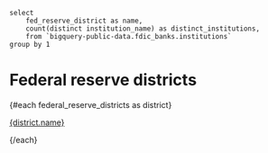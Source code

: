 

```federal_reserve_districts
select 
    fed_reserve_district as name, 
    count(distinct institution_name) as distinct_institutions,
    from `bigquery-public-data.fdic_banks.institutions`
group by 1
```

# Federal reserve districts 

{#each federal_reserve_districts as district}

  [{district.name}](/paramaterized-pages/{district.name})

{/each}


